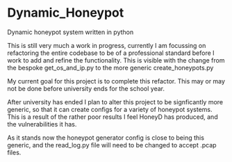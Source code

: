 # Dynamic_Honeypot
Dynamic honeypot system written in python 

This is still very much a work in progress, currently I am focussing on refactoring the entire codebase to be of a professional 
standard before I work to add and refine the functionality. This is visible with the change from the bespoke get_os_and_ip.py 
to the more generic create_honeypots.py

My current goal for this project is to complete this refactor. This may or may not be done before university ends for the school 
year.

After university has ended I plan to alter this project to be signficantly more generic, so that it can create configs for a
variety of honeypot systems. This is a result of the rather poor results I feel HoneyD has produced, and the vulnerabilities it
has.

As it stands now the honeypot generator config is close to being this generic, and the read_log.py file will need to be changed
to accept .pcap files. 
